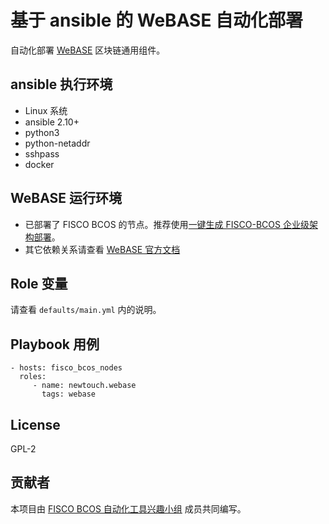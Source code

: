 基于 ansible 的 WeBASE 自动化部署
=========

自动化部署 [WeBASE](https://github.com/WeBankFinTech/WeBASE) 区块链通用组件。

ansible 执行环境
--------------

* Linux 系统
* ansible 2.10+
* python3
* python-netaddr
* sshpass
* docker

WeBASE 运行环境
--------------

* 已部署了 FISCO BCOS 的节点。推荐使用[一键生成 FISCO-BCOS 企业级架构部署](https://github.com/newtouch-cloud/ansible-for-fisco-bcos)。
* 其它依赖关系请查看 [WeBASE 官方文档](https://webasedoc.readthedocs.io/zh_CN/latest/docs/WeBASE-Install/index.html)

Role 变量
--------

请查看 `defaults/main.yml` 内的说明。

Playbook 用例
------------

```
- hosts: fisco_bcos_nodes
  roles:
     - name: newtouch.webase
       tags: webase
```

License
-------

GPL-2

贡献者
-----

本项目由 [FISCO BCOS 自动化工具兴趣小组](https://github.com/FISCO-BCOS/Wiki/blob/master/FISCO%20BCOS%E8%87%AA%E5%8A%A8%E5%8C%96%E5%B7%A5%E5%85%B7%E7%A0%94%E5%8F%91%E5%85%B4%E8%B6%A3%E5%B0%8F%E7%BB%84README.md) 成员共同编写。

